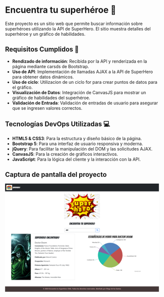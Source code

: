 # Encuentra tu superhéroe :superhero:

Este proyecto es un sitio web que permite buscar información sobre superhéroes utilizando la API de SuperHero. El sitio muestra detalles del superhéroe y un gráfico de habilidades.

## Requisitos Cumplidos :memo:

- **Rendizado de información**: Recibida por la API y renderizada en la página mediante carsds de Bootstrap.
- **Uso de API**: Implementación de llamadas AJAX a la API de SuperHero para obtener datos dinámicos.
- **Uso de ciclo**: Utilizacion de un ciclo for para crear puntos de datos para el gráfico.
- **Visualización de Datos**: Integración de CanvasJS para mostrar un gráfico de habilidades del superhéroe.
- **Validación de Entrada**: Validación de entradas de usuario para asegurar que se ingresen valores correctos.

## Tecnologías DevOps Utilizadas :computer:

- **HTML5 & CSS3**: Para la estructura y diseño básico de la página.
- **Bootstrap 5**: Para una interfaz de usuario responsiva y moderna.
- **jQuery**: Para facilitar la manipulación del DOM y las solicitudes AJAX.
- **CanvasJS**: Para la creación de gráficos interactivos.
- **JavaScript**: Para la lógica del cliente y la interacción con la API.

## Captura de pantalla del proyecto

![captura de pantalla](/assets/img/Screenshot.png)
